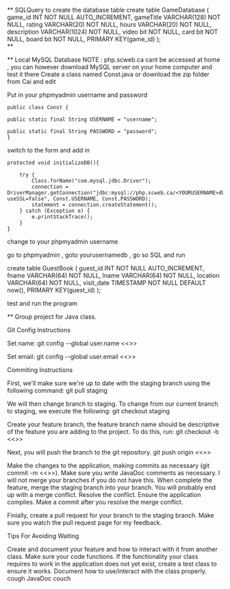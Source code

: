 **
SQLQuery to create the database table 
create table GameDatabase (
  game_id INT NOT NULL AUTO_INCREMENT,
  gameTitle VARCHAR(128) NOT NULL,
  rating VARCHAR(20) NOT NULL,
  hours VARCHAR(20) NOT NULL,
  description VARCHAR(1024) NOT NULL,
  video bit NOT NULL,
  card bit NOT NULL,
  board bit NOT NULL,
  PRIMARY KEY(game_id)
  );	
**





**
Local MySQL Database 
NOTE : php.scweb.ca cant be accessed at home , you can however download MySQL server on your home computer and test it there 
Create a class named Const.java or download the zip folder from Cai and edit 

Put in your phpmyadmin username and password

	public class Const {

	public static final String USERNAME = "username";
	
	public static final String PASSWORD = "password";
	}
 
 switch to the form and add in 
 
 	protected void initializeDB(){
		
		try {
			Class.forName("com.mysql.jdbc.Driver");
            connection = DriverManager.getConnection("jdbc:mysql://php.scweb.ca/<YOURUSERNAME>db?useSSL=false", Const.USERNAME, Const.PASSWORD);
            statement = connection.createStatement();
		} catch (Exception e) {
			e.printStackTrace();
		}
	}
 
change <Yourusername> to your phpmyadmin username 

go to phpmyadmin , goto yourusernamedb , go so SQL and run 

create table GuestBook (
  guest_id INT NOT NULL AUTO_INCREMENT,
  fname VARCHAR(64) NOT NULL,
  lname VARCHAR(64) NOT NULL,
  location VARCHAR(64) NOT NULL,
  visit_date TIMESTAMP NOT NULL DEFAULT now(),
  PRIMARY KEY(guest_id)
  );	
  
 test and run the program

**
Group project for Java class.

Git Config Instructions

Set name: git config --global user.name <<<YOUR NAME HERE>>>

Set email: git config --global user.email <<<YOUR EMAIL HERE>>>

Commiting Instructions

First, we'll make sure we're up to date with the staging branch using the following command: git pull staging

We will then change branch to staging. To change from our current branch to staging, we execute the following: git checkout staging

Create your feature branch, the feature branch name should be descriptive of the feature you are adding to the project. To do this, run: git checkout -b <<<YOUR BRANCH NAME>>>

Next, you will push the branch to the git repository. git push origin <<<YOUR BRANCH NAME>>>

Make the changes to the application, making commits as necessary (git commit -m <<<COMMIT MESSAGE>>>). Make sure you write JavaDoc comments as necessary. I will not merge your branches if you do not have this. When complete the feature, merge the staging branch into your branch. You will probably end up with a merge conflict. Resolve the conflict. Ensure the application compiles. Make a commit after you resolve the merge conflict.

Finially, create a pull request for your branch to the staging branch. Make sure you watch the pull request page for my feedback.

Tips For Avoiding Waiting

Create and document your feature and how to interact with it from another class. Make sure your code functions. If the functionality your class requires to work in the application does not yet exist, create a test class to ensure it works. Document how to use/interact with the class properly. cough JavaDoc couch
